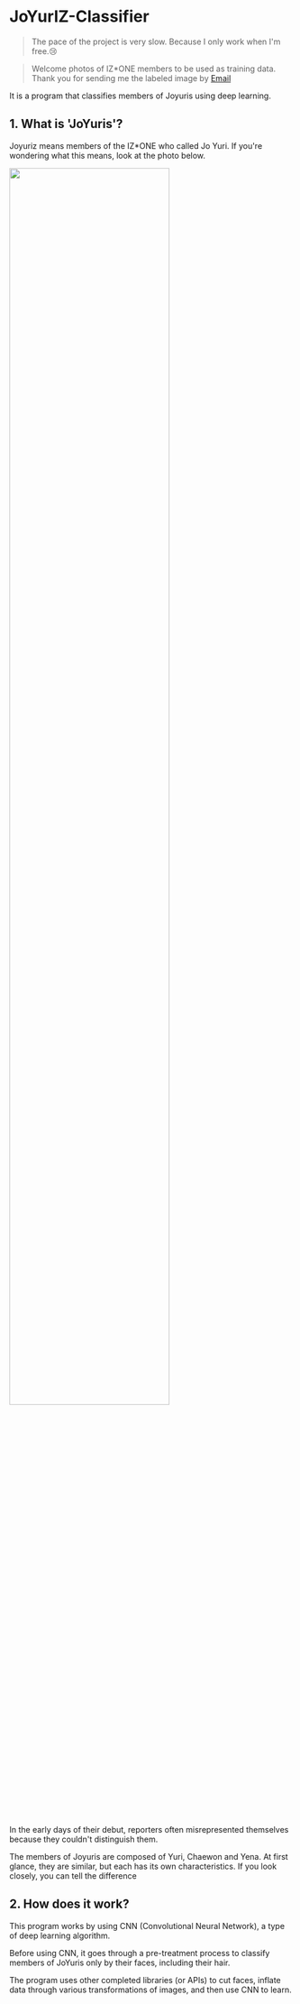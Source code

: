 # JoYurIZ-Classifier
> The pace of the project is very slow. Because I only work when I'm free.😢

> Welcome photos of IZ*ONE members to be used as training data. Thank you for sending me the labeled image by [Email](mailto:inerplat@gmail.com)

It is a program that classifies members of Joyuris using deep learning.

## 1. What is 'JoYuris'?

Joyuriz means members of the IZ*ONE who called Jo Yuri.
If you're wondering what this means, look at the photo below.

<image src="https://raw.githubusercontent.com/inerplat/JoYuris-Classifier/master/0.%20Document/images/JoYuris.jpg" width="75%" height="75%"/>

In the early days of their debut, reporters often misrepresented themselves because they couldn't distinguish them.

The members of Joyuris are composed of Yuri, Chaewon and Yena. At first glance, they are similar, but each has its own characteristics. If you look closely, you can tell the difference

## 2. How does it work?

This program works by using CNN (Convolutional Neural Network), a type of deep learning algorithm.

Before using CNN, it goes through a pre-treatment process to classify members of JoYuris only by their faces, including their hair.

The program uses other completed libraries (or APIs) to cut faces, inflate data through various transformations of images, and then use CNN to learn.

